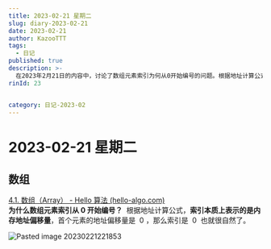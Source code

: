 ```yaml
---
title: 2023-02-21 星期二
slug: diary-2023-02-21
date: 2023-02-21
author: KazooTTT
tags:
  - 日记
published: true
description: >-
  在2023年2月21日的内容中，讨论了数组元素索引为何从0开始编号的问题。根据地址计算公式，索引实际上代表了内存地址的偏移量，首个元素的地址偏移量为0，因此索引从0开始是合理的。文章中还提供了一张图示，进一步解释了这一概念。
rinId: 23


category: 日记-2023-02
---
```


# 2023-02-21 星期二

## 数组

[4.1. 数组（Array） - Hello 算法 (hello-algo.com)](https://www.hello-algo.com/chapter_array_and_linkedlist/array/#411)  
**为什么数组元素索引从 0 开始编号？**  根据地址计算公式，**索引本质上表示的是内存地址偏移量**，首个元素的地址偏移量是  0 ，那么索引是  0  也就很自然了。

![Pasted image 20230221221853](https://pictures.kazoottt.top/2024/04/20240407-170214c87b99ed229900334e27d6db5d.png)
